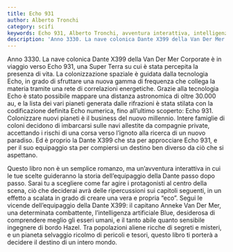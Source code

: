 ```yaml
---
title: Echo 931
author: Alberto Tronchi
category: scifi
keywords: Echo 931, Alberto Tronchi, avventura interattiva, intelligenza artificiale
description: 'Anno 3330. La nave colonica Dante X399 della Van Der Mer Corporate è in viaggio verso Echo 931, una Super Terra su cui è stata percepita la presenza di vita.'
---
```

Anno 3330. La nave colonica Dante X399 della Van Der Mer Corporate è in viaggio verso Echo 931, una Super Terra su cui è stata percepita la presenza di vita. La colonizzazione spaziale è guidata dalla tecnologia Echo, in grado di sfruttare una nuova gamma di frequenza che collega la materia tramite una rete di correlazioni energetiche.
Grazie alla tecnologia Echo è stato possibile mappare una distanza astronomica di oltre 30.000 au, e la lista dei vari pianeti generata dalle rifrazioni è stata stilata con la codificazione definita Echo numerica, fino all’ultimo scoperto: Echo 931.
Colonizzare nuovi pianeti è il business del nuovo millennio. Intere famiglie di coloni decidono di imbarcarsi sulle navi allestite da compagnie private, accettando i rischi di una corsa verso l’ignoto alla ricerca di un nuovo paradiso.
Ed è proprio la Dante X399 che sta per approcciare Echo 931, e per il suo equipaggio sta per compiersi un destino ben diverso da ciò che si aspettano.

Questo libro non è un semplice romanzo, ma un’avventura interattiva in cui le tue scelte guideranno la storia dell’equipaggio della Dante passo dopo passo. Sarai tu a scegliere come far agire i protagonisti al centro della scena, ciò che deciderai avrà delle ripercussioni sui capitoli seguenti, in un effetto a scalata in grado di creare una vera e propria “eco”.
Segui le vicende dell’equipaggio della Dante X399: il capitano Anneke Van Der Mer, una determinata combattente, l’intelligenza artificiale Blue, desiderosa di comprendere meglio gli esseri umani, e il tanto abile quanto sensibile ingegnere di bordo Hazel. Tra popolazioni aliene ricche di segreti e misteri, e un pianeta selvaggio ricolmo di pericoli e tesori, questo libro ti porterà a decidere il destino di un intero mondo.
